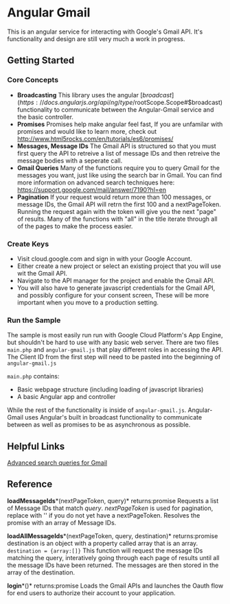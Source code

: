 # Angular Gmail
This is an angular service for interacting with Google's Gmail API. It's functionality and design are still very much a work in progress. 

## Getting Started

### Core Concepts
- **Broadcasting** This library uses the angular [$broadcast](https://docs.angularjs.org/api/ng/type/$rootScope.Scope#$broadcast) functionality to communicate between the Angular-Gmail service and the basic controller.
- **Promises** Promises help make angular feel fast, If you are unfamilar with promises and would like to learn more, check out http://www.html5rocks.com/en/tutorials/es6/promises/
- **Messages, Message IDs** The Gmail API is structured so that you must first query the API to retreive a list of message IDs and then retreive the message bodies with a seperate call.
- **Gmail Queries** Many of the functions require you to query Gmail for the messages you want, just like using the search bar in Gmail. You can find more information on advanced search techniques here: https://support.google.com/mail/answer/7190?hl=en
- **Pagination** If your request would return more than 100 messages, or message IDs, the Gmail API will retrn the first 100 and a nextPageToken. Running the request again with the token will give you the next "page" of results. Many of the functions with "all" in the title iterate through all of the pages to make the process easier. 

### Create Keys
- Visit cloud.google.com and sign in with your Google Account.
- Either create a new project or select an existing project that you will use wit the Gmail API. 
- Navigate to the API manager for the project and enable the Gmail API. 
- You will also have to generate javascript credentials for the Gmail API, and possibly  configure for your consent screen, These will be more important when you move to a production setting.  

### Run the Sample
The sample is most easily run run with Google Cloud Platform's App Engine, but shouldn't be hard to use with any basic web server. There are two files `main.php` and `angular-gmail.js` that play different roles in accessing the API. The Client ID from the first step will need to be pasted into the beginning of `angular-gmail.js`

`main.php` contains:
- Basic webpage structure (including loading of javascript libraries)
- A basic Angular app and controller

While the rest of the functionality is inside of `angular-gmail.js`. Angular-Gmail uses Angular's built in broadcast functionality to communicate between as well as promises to be as asynchronous as possible. 

## Helpful Links
[Advanced search queries for Gmail](https://support.google.com/mail/answer/7190?hl=en "Advanced search queries for Gmail")



## Reference
**loadMessageIds***(nextPageToken, query)*
returns:promise
Requests a list of Message IDs that match *query*. *nextPageToken* is used for pagination, replace with '' if you do not yet have a nextPageToken. Resolves the promise with an array of Message IDs. 

**loadAllMessageIds***(nextPageToken, query, destination)*
returns:promise
destination is an object with a property called array that is an array. `destination = {array:[]}`
This function will request the message IDs matching the query, interatively going through each page of results until all the message IDs have been returned. The messages are then stored in the array of the destination. 

**login***()*
returns:promise
Loads the Gmail APIs and launches the Oauth flow for end users to authorize their account to your application. 


